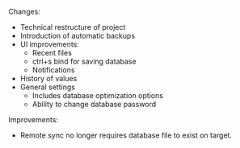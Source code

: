 Changes:
- Technical restructure of project
- Introduction of automatic backups
- UI improvements:
  - Recent files
  - ctrl+s bind for saving database
  - Notifications
- History of values
- General settings
  - Includes database optimization options
  - Ability to change database password

Improvements:
- Remote sync no longer requires database file to exist on target.
